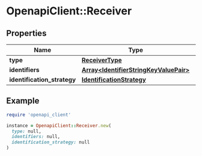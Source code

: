 # OpenapiClient::Receiver

## Properties

| Name | Type | Description | Notes |
| ---- | ---- | ----------- | ----- |
| **type** | [**ReceiverType**](ReceiverType.md) |  | [optional] |
| **identifiers** | [**Array&lt;IdentifierStringKeyValuePair&gt;**](IdentifierStringKeyValuePair.md) |  | [optional] |
| **identification_strategy** | [**IdentificationStrategy**](IdentificationStrategy.md) |  | [optional] |

## Example

```ruby
require 'openapi_client'

instance = OpenapiClient::Receiver.new(
  type: null,
  identifiers: null,
  identification_strategy: null
)
```

